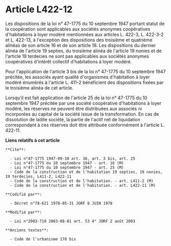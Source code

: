 # Article L422-12

Les dispositions de la loi n° 47-1775 du 10 septembre 1947 portant statut de la coopération sont applicables aux sociétés
anonymes coopératives d'habitations à loyer modéré mentionnées aux articles L. 422-3, L. 422-3-2 et L. 422-13, à l'exception
des dispositions des troisième et quatrième alinéas de son article 16 et de son article 18. Les dispositions du dernier
alinéa de l'article 19 septies, du troisième alinéa de l'article 19 nonies et de l'article 19 terdecies ne sont pas
applicables aux sociétés anonymes coopératives d'intérêt collectif d'habitations à loyer modéré.

Pour l'application de l'article 3 bis de la loi n° 47-1775 du 10 septembre 1947 précitée, les associés ayant qualité
d'organismes d'habitation à loyer modéré énumérés à l'article L. 411-2 bénéficient des dispositions fixées par le troisième
alinéa de cet article.

Lorsqu'il est fait application de l'article 25 de la loi n° 47-1775 du 10 septembre 1947 précitée par une société coopérative
d'habitations à loyer modéré, les réserves ne peuvent être distribuées aux associés ni incorporées au capital de la société
issue de la transformation. En cas de dissolution de ladite société, la partie de l'actif net de liquidation correspondant à
ces réserves doit être attribuée conformément à l'article L. 422-11.

**Liens relatifs à cet article**

	**Cite**:

	  - Loi n°47-1775 1947-09-10 art. 16, art. 3 bis, art. 25
	  - Loi n°47-1775 du 10 septembre 1947 - art. 16 (M)
	  - Loi n°47-1775 du 10 septembre 1947 - art. 25 (M)
	  - Code de la construction et de l'habitation 19 septies, 19 nonies, 19 terdecies, L411-2, L422-11
	  - Code de la construction et de l'habitation. - art. L411-2 (M)
	  - Code de la construction et de l'habitation. - art. L422-11 (M)

	**Codifié par**:

	  - Décret n°78-621 1978-05-31 JORF 8 JUIN 1978

	**Modifié par**:

	  - Loi n°2003-710 2003-08-01 art. 53 4° JORF 2 août 2003

	**Anciens textes**:

	  - Code de l'urbanisme 178 bis

